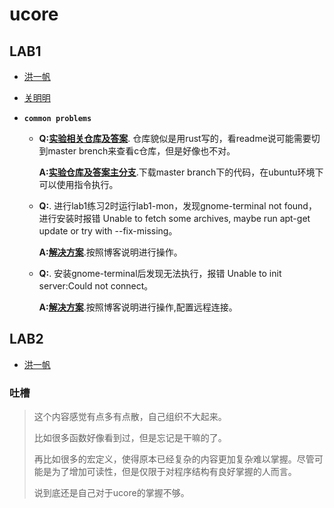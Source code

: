 # ucore

## LAB1

- [洪一帆](lab1/hyf/1811363_洪一帆.md)
  
- [关明明](lab1/gmm/result.md)


- **`common problems`**

  - 
    **Q:[实验相关仓库及答案](https://github.com/chyyuu/os_kernel_lab/tree/rcore_tutorial_v3)**. 仓库貌似是用rust写的，看readme说可能需要切到master brench来查看c仓库，但是好像也不对。

    **A:[实验仓库及答案主分支](https://github.com/chyyuu/os_kernel_lab/tree/master)**.下载master branch下的代码，在ubuntu环境下可以使用指令执行。
    
  - 
    **Q:**. 进行lab1练习2时运行lab1-mon，发现gnome-terminal not found，进行安装时报错 Unable to fetch some archives, maybe run apt-get update or try with --fix-missing。
    
    **A:[解决方案](https://learnku.com/articles/21715)**.按照博客说明进行操作。
  - 
    **Q:**. 安装gnome-terminal后发现无法执行，报错 Unable to init server:Could not connect。
    
    **A:[解决方案](https://www.jianshu.com/p/aca81f8c7f08)**.按照博客说明进行操作,配置远程连接。

## LAB2

- [洪一帆](lab2/洪一帆.md)

### 吐槽

>这个内容感觉有点多有点散，自己组织不大起来。
>
>比如很多函数好像看到过，但是忘记是干嘛的了。
>
>再比如很多的宏定义，使得原本已经复杂的内容更加复杂难以掌握。尽管可能是为了增加可读性，但是仅限于对程序结构有良好掌握的人而言。
>
>说到底还是自己对于ucore的掌握不够。